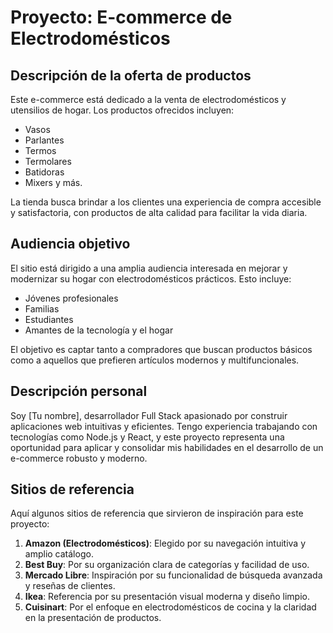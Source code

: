 # Proyecto: E-commerce de Electrodomésticos

## Descripción de la oferta de productos
Este e-commerce está dedicado a la venta de electrodomésticos y utensilios de hogar. Los productos ofrecidos incluyen:
- Vasos
- Parlantes
- Termos
- Termolares
- Batidoras
- Mixers
y más.

La tienda busca brindar a los clientes una experiencia de compra accesible y satisfactoria, con productos de alta calidad para facilitar la vida diaria.

## Audiencia objetivo
El sitio está dirigido a una amplia audiencia interesada en mejorar y modernizar su hogar con electrodomésticos prácticos. Esto incluye:
- Jóvenes profesionales
- Familias
- Estudiantes
- Amantes de la tecnología y el hogar

El objetivo es captar tanto a compradores que buscan productos básicos como a aquellos que prefieren artículos modernos y multifuncionales.

## Descripción personal
Soy [Tu nombre], desarrollador Full Stack apasionado por construir aplicaciones web intuitivas y eficientes. Tengo experiencia trabajando con tecnologías como Node.js y React, y este proyecto representa una oportunidad para aplicar y consolidar mis habilidades en el desarrollo de un e-commerce robusto y moderno.

## Sitios de referencia
Aquí algunos sitios de referencia que sirvieron de inspiración para este proyecto:

1. **Amazon (Electrodomésticos)**: Elegido por su navegación intuitiva y amplio catálogo.
2. **Best Buy**: Por su organización clara de categorías y facilidad de uso.
3. **Mercado Libre**: Inspiración por su funcionalidad de búsqueda avanzada y reseñas de clientes.
4. **Ikea**: Referencia por su presentación visual moderna y diseño limpio.
5. **Cuisinart**: Por el enfoque en electrodomésticos de cocina y la claridad en la presentación de productos.

